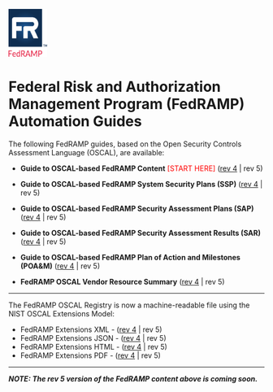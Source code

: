 <img src="https://github.com/GSA/fedramp-automation/raw/master/assets/FedRAMP_LOGO.png" alt="FedRAMP" width="76" height="94"><br />

# Federal Risk and Authorization Management Program (FedRAMP) Automation Guides

The following FedRAMP guides, based on the Open Security Controls Assessment Language (OSCAL), are available:

- **Guide to OSCAL-based FedRAMP Content** <span style='color:red'>[START HERE]</span> ([rev 4](./rev4/Guide_to_OSCAL-based_FedRAMP_Content.pdf) | rev 5)

- **Guide to OSCAL-based FedRAMP System Security Plans (SSP)** ([rev 4](./rev4/Guide_to_OSCAL-based_FedRAMP_System_Security_Plans_(SSP).pdf) | rev 5)

- **Guide to OSCAL-based FedRAMP Security Assessment Plans (SAP)** ([rev 4](./rev4/Guide_to_OSCAL-based_FedRAMP_Security_Assessment_Plans_(SAP).pdf) | rev 5)

- **Guide to OSCAL-based FedRAMP Security Assessment Results (SAR)** ([rev 4](./rev4/Guide_to_OSCAL-based_FedRAMP_Security_Assessment_Results_(SAR).pdf) | rev 5)

- **Guide to OSCAL-based FedRAMP Plan of Action and Milestones (POA&M)** ([rev 4](./rev4/Guide_to_OSCAL-based_FedRAMP_Plan_of_Action_and_Milestones_(POAM).pdf) | rev 5)

- **FedRAMP OSCAL Vendor Resource Summary** ([rev 4](./rev4/FedRAMP_OSCAL_Vendor_Resources.pdf) | rev 5)

---

The FedRAMP OSCAL Registry is now a machine-readable file using the NIST OSCAL Extensions Model:

- FedRAMP Extensions XML - ([rev 4](../dist/content/rev4/resources/xml/FedRAMP_extensions.xml) | rev 5)
- FedRAMP Extensions JSON - ([rev 4](../dist/content/rev4/resources/json/FedRAMP_extensions.json) | rev 5)
- FedRAMP Extensions HTML - ([rev 4](./rev4/FedRAMP_extensions.html) | rev 5)
- FedRAMP Extensions PDF - ([rev 4](./rev4/FedRAMP_extensions.pdf) | rev 5)

---

***NOTE: The rev 5 version of the FedRAMP content above is coming soon.***

